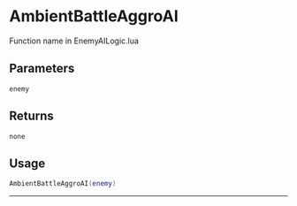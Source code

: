 # AmbientBattleAggroAI
Function name in EnemyAILogic.lua
## Parameters
`enemy`
## Returns
`none`
## Usage
```lua
AmbientBattleAggroAI(enemy)
```
---

